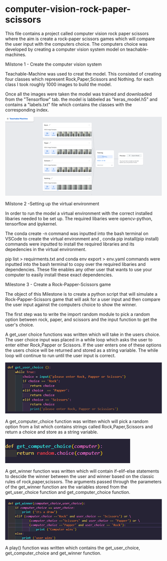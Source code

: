 # computer-vision-rock-paper-scissors

This file contains a project called computer vision rock paper scissors where the aim is create a rock-paper scissors games which will compare the user input with the computers choice. The computers choice was developed by creating a computer vision system model on teachable-machines.

Milstone 1 - Create the computer vision system

Teachable-Machine was used to creat the model. This consisted of creating four classes which represent Rock,Paper,Scissors and Nothing. for each class I took roughly 1000 images to build the model.

Once all the images were taken the model was trained and downloaded from the "Tensorflow" tab. the model is labbeled as "keras_model.h5" and contains a "labels.txt" file which contains the classes with the corresponding index.

![](Images/Milestone_1.PNG)

Milstone 2 -Setting up the virtual environment

In order to run the model a virtual environment with the correct installed libaries needed to be set up. The required libaries were opencv-python, tensorflow and ipykernel.

The conda create -n command was inputted into the bash terminal on VSCode to create the virtual environment and , conda pip install(pip install) commands were inputted to install the required libraries and its depedencies in the virtual environment.

pip list > requirments.txt and conda env export > env.yaml commands were inputted into the bash terminal to copy over the required libaries and dependencies. These file enables any other user that wants to use your computer to easily install these exact dependencies.

Milestone 3 - Create a Rock-Papper-Scissors game

The object of this Milestone is to create a python script that will simulate a Rock-Papper-Scissors game that will ask for a user input and then compare the user input against the computers choice to show the winner.

The first step was to write the import random module to pick a random option between rock, paper, and scissors and the input function to get the user's choice.

A get_user choice functions was written which will take in the users choice. The user choice input  was placed in a while loop which asks the user to enter either Rock,Papper or Scissors. If the user enters one of these options the users choice will be returned and stored as a string variable. The while loop will continue to run until the user input is correct.

![](Images/Milestone_3%20-%20User_Input.PNG)

A get_computer_choice function was written which will pick a random option from a list which contains strings called Rock,Paper,Scissors and return a choice and store as a string variable.

![](Images/Milestone_3%20-%20computer_choice.PNG)

A get_winner function was written which will contain if-elif-else statements to descide the winner between the user and winner based on the classic rules of rock,paper,scissors. The arguments passed through the parameters of the get_winner function are the variables stored from the get_user_choice function and get_computer_choice function.

![](Images/Milestone_3%20-%20Get_winner.PNG)

A play()  function was written which contains the get_user_choice, get_computer_choice and get_winner function.